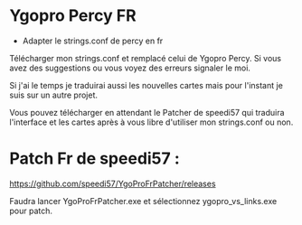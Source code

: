 # Ygopro Percy FR

 - Adapter le strings.conf de percy en fr

Télécharger mon strings.conf et remplacé celui de Ygopro Percy.
Si vous avez des suggestions ou vous voyez des erreurs signaler le moi.

Si j'ai le temps je traduirai aussi les nouvelles cartes mais pour l'instant je suis sur un autre projet.

Vous pouvez télécharger en attendant le Patcher de speedi57 qui traduira l'interface et les cartes après à vous libre d'utiliser mon strings.conf ou non.

# Patch Fr de speedi57 :
https://github.com/speedi57/YgoProFrPatcher/releases

Faudra lancer YgoProFrPatcher.exe et sélectionnez ygopro_vs_links.exe pour patch.
